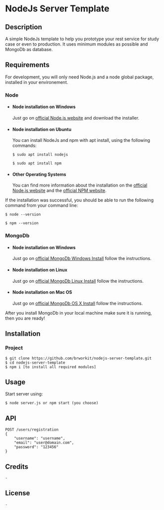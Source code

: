 # NodeJs Server Template

## Description

A simple NodeJs template to help you prototype your rest service for study case or even to production. It uses minimum modules as possible and MongoDb as database.  

## Requirements

For development, you will only need Node.js and a node global package, installed in your environement. 

### Node

- #### Node installation on Windows

  Just go on [official Node.js website](https://nodejs.org/) and download the installer.

- #### Node installation on Ubuntu

  You can install NodeJs and npm with apt install, using the following commands:
      
      $ sudo apt install nodejs
      
      $ sudo apt install npm

- #### Other Operating Systems
  You can find more information about the installation on the [official Node.js website](https://nodejs.org/) and the [official NPM website](https://npmjs.org/).

If the installation was successful, you should be able to run the following command from your command line:

    $ node --version        

    $ npm --version

### MongoDb
- #### Node installation on Windows

  Just go on [official MongoDb Windows Install](https://docs.mongodb.com/manual/tutorial/install-mongodb-on-windows/) follow the instructions.

- #### Node installation on Linux
  Just go on [official MongoDb Linux Install](https://docs.mongodb.com/manual/administration/install-on-linux/) follow the instructions.

- #### Node installation on Mac OS
  Just go on [official MongoDb OS X Install](https://docs.mongodb.com/manual/tutorial/install-mongodb-on-os-x/) follow the instructions.
      
After you install MongoDb in your local machine make sure it is running, then you are ready!


## Installation

### Project
    $ git clone https://github.com/brworkit/nodejs-server-template.git
    $ cd nodejs-server-template
    $ npm i [to install all required modules]

## Usage

Start server using: 

    $ node server.js or npm start (you choose)


## API
    POST /users/registration
    {
	    "username": "username",
	    "email": "user@domain.com",
	    "password": "123456"
    }

## Credits
    -
        
## License
    -



